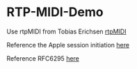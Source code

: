 # RTP-MIDI-Demo

Use rtpMIDI from Tobias Erichsen [rtpMIDI](https://www.tobias-erichsen.de/software/rtpmidi.html)

Reference the Apple session initiation [here](https://developer.apple.com/library/archive/documentation/Audio/Conceptual/MIDINetworkDriverProtocol/MIDI/MIDI.html)

Reference RFC6295 [here](https://www.rfc-editor.org/rfc/rfc6295.txt)
